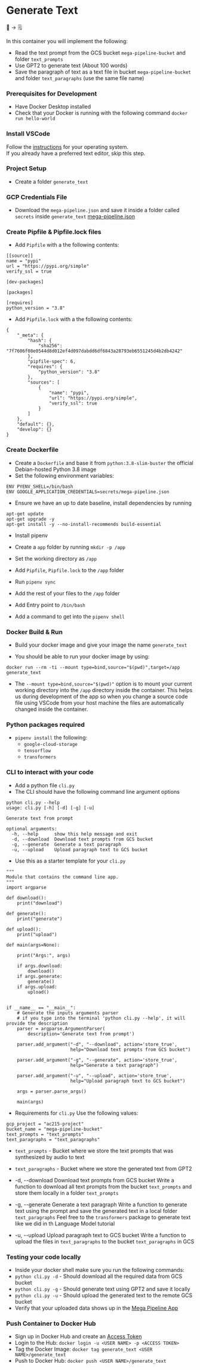 # Generate Text

📝 &rightarrow; 🗒️ 

In this container you will implement the following:
* Read the text prompt from the GCS bucket `mega-pipeline-bucket` and folder `text_prompts`
* Use GPT2 to generate text (About 100 words)
* Save the paragraph of text as a text file in bucket `mega-pipeline-bucket` and folder `text_paragraphs` (use the same file name)

### Prerequisites for Development
* Have Docker Desktop installed
* Check that your Docker is running with the following command
`docker run hello-world`
### Install VSCode  
Follow the [instructions](https://code.visualstudio.com/download) for your operating system.  
If you already have a preferred text editor, skip this step.  

### Project Setup

* Create a folder `generate_text`

### GCP Credentials File
* Download the `mega-pipeline.json` and save it inside a folder called `secrets` inside `generate_text`
<a href="https://static.us.edusercontent.com/files/Xdc8fhBM7b703yPPV1B5xtBN" target="_blank">mega-pipeline.json</a>

### Create Pipfile & Pipfile.lock files
* Add `Pipfile` with a the following contents:
```
[[source]]
name = "pypi"
url = "https://pypi.org/simple"
verify_ssl = true

[dev-packages]

[packages]

[requires]
python_version = "3.8"
```

* Add `Pipfile.lock` with a the following contents:
```
{
    "_meta": {
        "hash": {
            "sha256": "7f7606f08e0544d8d012ef4d097dabdd6df6843a28793eb6551245d4b2db4242"
        },
        "pipfile-spec": 6,
        "requires": {
            "python_version": "3.8"
        },
        "sources": [
            {
                "name": "pypi",
                "url": "https://pypi.org/simple",
                "verify_ssl": true
            }
        ]
    },
    "default": {},
    "develop": {}
}
```

### Create Dockerfile
* Create a `Dockerfile` and base it from `python:3.8-slim-buster` the official Debian-hosted Python 3.8 image
* Set the following environment variables:
```
ENV PYENV_SHELL=/bin/bash
ENV GOOGLE_APPLICATION_CREDENTIALS=secrets/mega-pipeline.json
```

* Ensure we have an up to date baseline, install dependencies by running
```
apt-get update
apt-get upgrade -y
apt-get install -y --no-install-recommends build-essential
```

* Install pipenv
* Create a `app` folder by running `mkdir -p /app`

* Set the working directory as `/app`
* Add `Pipfile`, `Pipfile.lock` to the `/app` folder
* Run `pipenv sync`

* Add the rest of your files to the `/app` folder
* Add Entry point to `/bin/bash`
* Add a command to get into the `pipenv shell`


### Docker Build & Run
* Build your docker image and give your image the name `generate_text`

* You should be able to run your docker image by using:
```
docker run --rm -ti --mount type=bind,source="$(pwd)",target=/app generate_text
```
* The `--mount type=bind,source="$(pwd)"` option is to mount your current working directory into the `/app` directory inside the container. This helps us during development of the app so when you change a source code file using VSCode from your host machine the files are automatically changed inside the container.

### Python packages required
* `pipenv install` the following:
  - `google-cloud-storage`
  - `tensorflow`
  - `transformers`

### CLI to interact with your code
* Add a python file `cli.py`
* The CLI should have the following command line argument options
```
python cli.py --help
usage: cli.py [-h] [-d] [-g] [-u]

Generate text from prompt

optional arguments:
  -h, --help      show this help message and exit
  -d, --download  Download text prompts from GCS bucket
  -g, --generate  Generate a text paragraph
  -u, --upload    Upload paragraph text to GCS bucket
```

* Use this as a starter template for your `cli.py`
```
"""
Module that contains the command line app.
"""
import argparse

def download():
    print("download")

def generate():
    print("generate")

def upload():
    print("upload")

def main(args=None):

    print("Args:", args)

    if args.download:
        download()
    if args.generate:
        generate()
    if args.upload:
        upload()


if __name__ == "__main__":
    # Generate the inputs arguments parser
    # if you type into the terminal 'python cli.py --help', it will provide the description
    parser = argparse.ArgumentParser(
        description='Generate text from prompt')

    parser.add_argument("-d", "--download", action='store_true',
                        help="Download text prompts from GCS bucket")

    parser.add_argument("-g", "--generate", action='store_true',
                        help="Generate a text paragraph")

    parser.add_argument("-u", "--upload", action='store_true',
                        help="Upload paragraph text to GCS bucket")

    args = parser.parse_args()

    main(args)
```

* Requirements for `cli.py`
Use the following values:
```
gcp_project = "ac215-project"
bucket_name = "mega-pipeline-bucket"
text_prompts = "text_prompts"
text_paragraphs = "text_paragraphs"
```

* `text_prompts` - Bucket where we store the text prompts that was synthesized by audio to text
* `text_paragraphs` - Bucket where we store the generated text from GPT2

* -d, --download    Download text prompts from GCS bucket
Write a function to download all text prompts from the bucket `text_prompts` and store them locally in a folder `text_prompts`

* -g, --generate  Generate a text paragraph
Write a function to generate text using the prompt and save the generated text in a local folder `text_paragraphs`
Feel free to the `transformers` package to generate text like we did in th Language Model tutorial

* -u, --upload      Upload paragraph text to GCS bucket
Write a function to upload the files in `text_paragraphs` to the bucket `text_paragraphs` in GCS

### Testing your code locally
* Inside your docker shell make sure you run the following commands:
* `python cli.py -d` - Should download all the required data from GCS bucket
* `python cli.py -g` - Should generate text using GPT2 and save it locally
* `python cli.py -u` - Should upload the generated text to the remote GCS bucket
* Verify that your uploaded data shows up in the [Mega Pipeline App](https://ac215-mega-pipeline.dlops.io/)

### Push Container to Docker Hub
* Sign up in Docker Hub and create an [Access Token](https://hub.docker.com/settings/security)
* Login to the Hub: `docker login -u <USER NAME> -p <ACCESS TOKEN>`
* Tag the Docker Image: `docker tag generate_text <USER NAME>/generate_text`
* Push to Docker Hub: `docker push <USER NAME>/generate_text`
